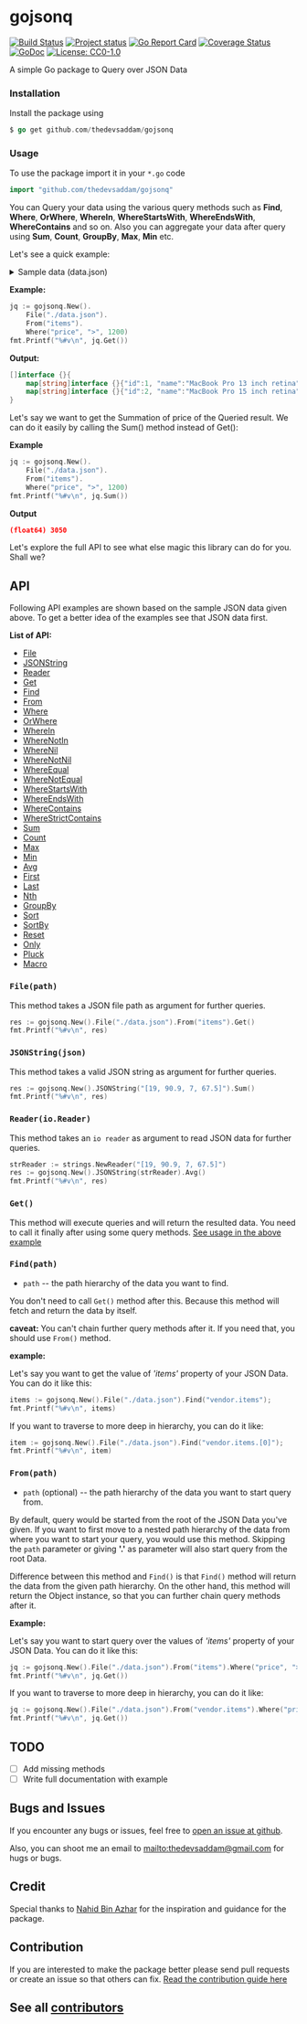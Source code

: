 gojsonq
===============
[![Build Status](https://travis-ci.org/thedevsaddam/gojsonq.svg?branch=master)](https://travis-ci.org/thedevsaddam/gojsonq)
[![Project status](https://img.shields.io/badge/version-beta-yellow.svg)](https://github.com/thedevsaddam/gojsonq/releases)
[![Go Report Card](https://goreportcard.com/badge/github.com/thedevsaddam/gojsonq)](https://goreportcard.com/report/github.com/thedevsaddam/gojsonq)
[![Coverage Status](https://coveralls.io/repos/github/thedevsaddam/gojsonq/badge.svg?branch=master)](https://coveralls.io/github/thedevsaddam/gojsonq?branch=master)
[![GoDoc](https://godoc.org/github.com/thedevsaddam/gojsonq?status.svg)](https://godoc.org/github.com/thedevsaddam/gojsonq)
[![License: CC0-1.0](https://img.shields.io/badge/License-CC0%201.0-lightgrey.svg)](https://github.com/thedevsaddam/gojsonq/blob/dev/LICENSE.md)

A simple Go package to Query over JSON Data


### Installation

Install the package using
```go
$ go get github.com/thedevsaddam/gojsonq
```

### Usage

To use the package import it in your `*.go` code
```go
import "github.com/thedevsaddam/gojsonq"
```


You can Query your data using the various query methods such as **Find**, **Where**, **OrWhere**, **WhereIn**, **WhereStartsWith**, **WhereEndsWith**, **WhereContains** and so on. Also you can aggregate your data after query using **Sum**, **Count**, **GroupBy**, **Max**, **Min** etc.

Let's see a quick example:

<details><summary>Sample data (data.json)</summary>
<pre>
{
   "name":"computers",
   "description":"List of computer products",
   "prices":[2400, 2100, 1200, 400.87, 89.90, 150.10],
   "names":["John Doe", "Jane Doe", "Tom", "Jerry", "Nicolas", "Abby"],
   "items":[
      {
         "id":1,
         "name":"MacBook Pro 13 inch retina",
         "price":1350
      },
      {
         "id":2,
         "name":"MacBook Pro 15 inch retina",
         "price":1700
      },
      {
         "id":3,
         "name":"Sony VAIO",
         "price":1200
      },
      {
         "id":4,
         "name":"Fujitsu",
         "price":850
      },
      {
         "id":null,
         "name":"HP core i3 SSD",
         "price":850
      }
   ]
}
</pre>
</details>

**Example:**
```go
jq := gojsonq.New().
    File("./data.json").
    From("items").
    Where("price", ">", 1200)
fmt.Printf("%#v\n", jq.Get())
```
**Output:**
```go
[]interface {}{
    map[string]interface {}{"id":1, "name":"MacBook Pro 13 inch retina", "price":1350},
    map[string]interface {}{"id":2, "name":"MacBook Pro 15 inch retina", "price":1700},
}
```

Let's say we want to get the Summation of price of the Queried result. We can do it easily by calling the Sum() method instead of Get():

**Example**
```go
jq := gojsonq.New().
    File("./data.json").
    From("items").
    Where("price", ">", 1200)
fmt.Printf("%#v\n", jq.Sum())
```

**Output**
```json
(float64) 3050
```


Let's explore the full API to see what else magic this library can do for you.
Shall we?

## API

Following API examples are shown based on the sample JSON data given above. To get a better idea of the examples see that JSON data first.

**List of API:**

* [File](#filepath)
* [JSONString](#jsonstringjson)
* [Reader](#readerioreader)
* [Get](#get)
* [Find](#findpath)
* [From](#frompath)
* [Where](#wherekey-op-val)
* [OrWhere](#orwherekey-op-val)
* [WhereIn](#whereinkey-val)
* [WhereNotIn](#wherenotinkey-val)
* [WhereNil](#wherenilkey)
* [WhereNotNil](#wherenotnilkey)
* [WhereEqual](#whereequalkey-val)
* [WhereNotEqual](#wherenotequalkey-val)
* [WhereStartsWith](#wherestartswithkey-val)
* [WhereEndsWith](#whereendswithkey-val)
* [WhereContains](#wherecontainskey-val)
* [WhereStrictContains](#wherestrictcontainskey-val)
* [Sum](#sum)
* [Count](#count)
* [Max](#max)
* [Min](#min)
* [Avg](#avg)
* [First](#first)
* [Last](#last)
* [Nth](#nth)
* [GroupBy](#groupby)
* [Sort](#sort)
* [SortBy](#sortby)
* [Reset](#reset)
* [Only](#only)
* [Pluck](#pluck)
* [Macro](#macrooperator-queryfunc)

### `File(path)`

This method takes a JSON file path as argument for further queries.

```go
res := gojsonq.New().File("./data.json").From("items").Get()
fmt.Printf("%#v\n", res)
```

### `JSONString(json)`

This method takes a valid JSON string as argument for further queries.

```go
res := gojsonq.New().JSONString("[19, 90.9, 7, 67.5]").Sum()
fmt.Printf("%#v\n", res)
```
### `Reader(io.Reader)`

This method takes an `io reader` as argument to read JSON data for further queries.

```go
strReader := strings.NewReader("[19, 90.9, 7, 67.5]")
res := gojsonq.New().JSONString(strReader).Avg()
fmt.Printf("%#v\n", res)
```

### `Get()`

This method will execute queries and will return the resulted data. You need to call it finally after using some query methods. [See usage in the above example](#filepath)

### `Find(path)`

* `path` -- the path hierarchy of the data you want to find.

You don't need to call `Get()` method after this. Because this method will fetch and return the data by itself.

**caveat:** You can't chain further query methods after it. If you need that, you should use `From()` method.

**example:**

Let's say you want to get the value of _'items'_ property of your JSON Data. You can do it like this:

```go
items := gojsonq.New().File("./data.json").Find("vendor.items");
fmt.Printf("%#v\n", items)
```

If you want to traverse to more deep in hierarchy, you can do it like:

```go
item := gojsonq.New().File("./data.json").Find("vendor.items.[0]");
fmt.Printf("%#v\n", item)
```

### `From(path)`

* `path` (optional) -- the path hierarchy of the data you want to start query from.

By default, query would be started from the root of the JSON Data you've given. If you want to first move to a nested path hierarchy of the data from where you want to start your query, you would use this method. Skipping the `path` parameter or giving **'.'** as parameter will also start query from the root Data.

Difference between this method and `Find()` is that `Find()` method will return the data from the given path hierarchy. On the other hand, this method will return the Object instance, so that you can further chain query methods after it.

**Example:**

Let's say you want to start query over the values of _'items'_ property of your JSON Data. You can do it like this:

```go
jq := gojsonq.New().File("./data.json").From("items").Where("price", ">", 1200)
fmt.Printf("%#v\n", jq.Get())
```

If you want to traverse to more deep in hierarchy, you can do it like:

```go
jq := gojsonq.New().File("./data.json").From("vendor.items").Where("price", ">", 1200)
fmt.Printf("%#v\n", jq.Get())
```
## TODO

- [ ] Add missing methods
- [ ] Write full documentation with example

## Bugs and Issues

If you encounter any bugs or issues, feel free to [open an issue at
github](https://github.com/thedevsaddam/gojsonq/issues).

Also, you can shoot me an email to
<mailto:thedevsaddam@gmail.com> for hugs or bugs.

## Credit

Special thanks to [Nahid Bin Azhar](https://github.com/nahid) for the inspiration and guidance for the package.

## Contribution
If you are interested to make the package better please send pull requests or create an issue so that others can fix.
[Read the contribution guide here](CONTRIBUTING.md)

## See all [contributors](https://github.com/thedevsaddam/gojsonq/graphs/contributors)
